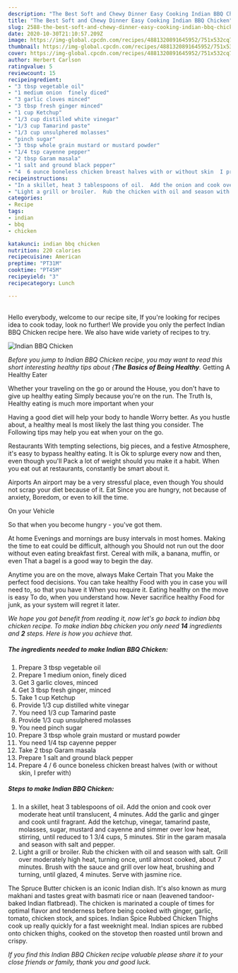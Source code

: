 ```yaml
---
description: "The Best Soft and Chewy Dinner Easy Cooking Indian BBQ Chicken"
title: "The Best Soft and Chewy Dinner Easy Cooking Indian BBQ Chicken"
slug: 2588-the-best-soft-and-chewy-dinner-easy-cooking-indian-bbq-chicken
date: 2020-10-30T21:10:57.209Z
image: https://img-global.cpcdn.com/recipes/4881320891645952/751x532cq70/indian-bbq-chicken-recipe-main-photo.jpg
thumbnail: https://img-global.cpcdn.com/recipes/4881320891645952/751x532cq70/indian-bbq-chicken-recipe-main-photo.jpg
cover: https://img-global.cpcdn.com/recipes/4881320891645952/751x532cq70/indian-bbq-chicken-recipe-main-photo.jpg
author: Herbert Carlson
ratingvalue: 5
reviewcount: 15
recipeingredient:
- "3 tbsp vegetable oil"
- "1 medium onion  finely diced"
- "3 garlic cloves minced"
- "3 tbsp fresh ginger minced"
- "1 cup Ketchup"
- "1/3 cup distilled white vinegar"
- "1/3 cup Tamarind paste"
- "1/3 cup unsulphered molasses"
- "pinch sugar"
- "3 tbsp whole grain mustard or mustard powder"
- "1/4 tsp cayenne pepper"
- "2 tbsp Garam masala"
- "1 salt and ground black pepper"
- "4  6 ounce boneless chicken breast halves with or without skin  I prefer with"
recipeinstructions:
- "In a skillet, heat 3 tablespoons of oil.  Add the onion and cook over moderate heat until translucent, 4 minutes.  Add the garlic and ginger and cook until fragrant. Add the ketchup, vinegar, tamarind paste, molasses, sugar, mustard and cayenne and simmer over low heat, stirring, until reduced to 1 3/4 cups, 5 minutes. Stir in the garam masala and season with salt and pepper."
- "Light a grill or broiler.  Rub the chicken with oil and season with salt. Grill over moderately high heat, turning once, until almost cooked, about 7 minutes. Brush with the sauce and grill over low heat, brushing and turning, until glazed, 4 minutes.  Serve with jasmine rice."
categories:
- Recipe
tags:
- indian
- bbq
- chicken

katakunci: indian bbq chicken 
nutrition: 220 calories
recipecuisine: American
preptime: "PT31M"
cooktime: "PT45M"
recipeyield: "3"
recipecategory: Lunch

---
```

<br>
Hello everybody, welcome to our recipe site, If you're looking for recipes idea to cook today, look no further! We provide you only the perfect Indian BBQ Chicken recipe here. We also have wide variety of recipes to try.
<br>


![Indian BBQ Chicken](https://img-global.cpcdn.com/recipes/4881320891645952/751x532cq70/indian-bbq-chicken-recipe-main-photo.jpg)

<i>Before you jump to Indian BBQ Chicken recipe, you may want to read this short interesting healthy tips about {<strong>The Basics of Being Healthy</strong>.</i>
Getting A Healthy Eater

Whether your traveling on the go or around the
House, you don't have to give up healthy eating
Simply because you're on the run. The Truth Is,
Healthy eating is much more important when your


Having a good diet will help your body to handle
Worry better. As you hustle about, a healthy meal
Is most likely the last thing you consider. The
Following tips may help you eat when your on the go.

Restaurants
With tempting selections, big pieces, and a festive
Atmosphere, it's easy to bypass healthy eating. It is 
Ok to splurge every now and then, even though you'll
Pack a lot of weight should you make it a habit.
When you eat out at restaurants, constantly be smart
about it.

Airports
An airport may be a very stressful place, even though 
You should not scrap your diet because of it. Eat
Since you are hungry, not because of anxiety,
Boredom, or even to kill the time.

On your Vehicle 

So that when you become hungry - you've got them.

At home
Evenings and mornings are busy intervals in most homes.
Making the time to eat could be difficult, although you
Should not run out the door without even eating breakfast
first. Cereal with milk, a banana, muffin, or even
That a bagel is a good way to begin the day.

Anytime you are on the move, always Make Certain That you
Make the perfect food decisions. You can take healthy
Food with you in case you will need to, so that you have it
When you require it. Eating healthy on the move is easy
To do, when you understand how. Never sacrifice healthy
Food for junk, as your system will regret it later.


<i>We hope you got benefit from reading it, now let's go back to indian bbq chicken recipe. To make indian bbq chicken you only need <strong>14</strong> ingredients and <strong>2</strong> steps. Here is how you achieve that.
</i>

##### The ingredients needed to make Indian BBQ Chicken:

1. Prepare 3 tbsp vegetable oil
1. Prepare 1 medium onion,  finely diced
1. Get 3 garlic cloves, minced
1. Get 3 tbsp fresh ginger, minced
1. Take 1 cup Ketchup
1. Provide 1/3 cup distilled white vinegar
1. You need 1/3 cup Tamarind paste
1. Provide 1/3 cup unsulphered molasses
1. You need pinch sugar
1. Prepare 3 tbsp whole grain mustard or mustard powder
1. You need 1/4 tsp cayenne pepper
1. Take 2 tbsp Garam masala
1. Prepare 1 salt and ground black pepper
1. Prepare 4 / 6 ounce boneless chicken breast halves (with or without skin,  I prefer with)


##### Steps to make Indian BBQ Chicken:

1. In a skillet, heat 3 tablespoons of oil.  Add the onion and cook over moderate heat until translucent, 4 minutes.  Add the garlic and ginger and cook until fragrant. Add the ketchup, vinegar, tamarind paste, molasses, sugar, mustard and cayenne and simmer over low heat, stirring, until reduced to 1 3/4 cups, 5 minutes. Stir in the garam masala and season with salt and pepper.
1. Light a grill or broiler.  Rub the chicken with oil and season with salt. Grill over moderately high heat, turning once, until almost cooked, about 7 minutes. Brush with the sauce and grill over low heat, brushing and turning, until glazed, 4 minutes.  Serve with jasmine rice.


The Spruce Butter chicken is an iconic Indian dish. It&#39;s also known as murg makhani and tastes great with basmati rice or naan (leavened tandoor-baked Indian flatbread). The chicken is marinated a couple of times for optimal flavor and tenderness before being cooked with ginger, garlic, tomato, chicken stock, and spices. Indian Spice Rubbed Chicken Thighs cook up really quickly for a fast weeknight meal. Indian spices are rubbed onto chicken thighs, cooked on the stovetop then roasted until brown and crispy. 

<i>If you find this Indian BBQ Chicken recipe valuable please share it to your close friends or family, thank you and good luck.</i>
